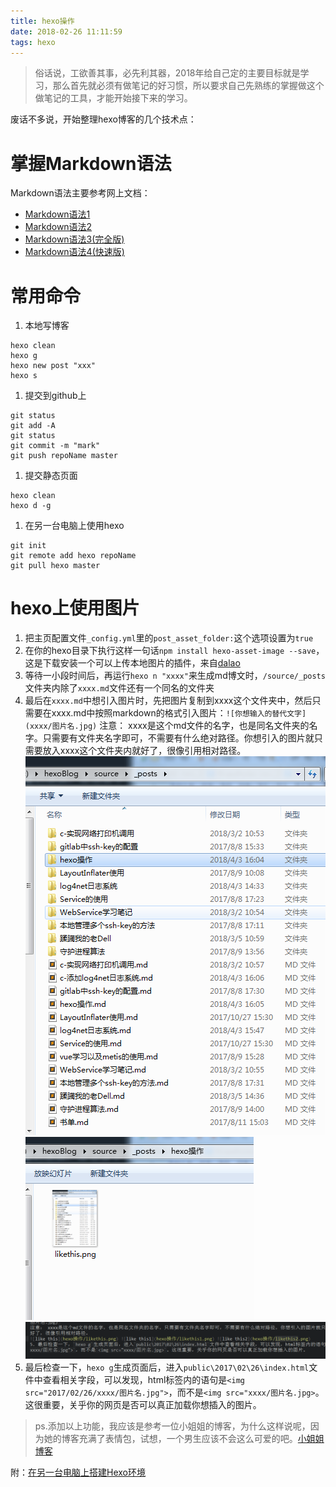 ```yaml
---
title: hexo操作
date: 2018-02-26 11:11:59
tags: hexo
---
```


>俗话说，工欲善其事，必先利其器，2018年给自己定的主要目标就是学习，那么首先就必须有做笔记的好习惯，所以要求自己先熟练的掌握做这个做笔记的工具，才能开始接下来的学习。
<!--more-->

废话不多说，开始整理hexo博客的几个技术点：

# 掌握Markdown语法
Markdown语法主要参考网上文档：
* [Markdown语法1](https://www.jianshu.com/p/82e730892d42)
* [Markdown语法2](https://www.jianshu.com/p/b03a8d7b1719)
* [Markdown语法3(完全版)](http://wowubuntu.com/markdown/index.html)
* [Markdown语法4(快速版)](http://wowubuntu.com/markdown/basic.html)

# 常用命令
1. 本地写博客
```shell
hexo clean
hexo g
hexo new post "xxx"
hexo s
```

1. 提交到github上
```shell
git status
git add -A
git status
git commit -m "mark"
git push repoName master
```

1. 提交静态页面
```shell
hexo clean
hexo d -g
```

1. 在另一台电脑上使用hexo
```shell
git init
git remote add hexo repoName
git pull hexo master
```

# hexo上使用图片
1. 把主页配置文件`_config.yml`里的`post_asset_folder:`这个选项设置为`true`
2. 在你的hexo目录下执行这样一句话`npm install hexo-asset-image --save`，这是下载安装一个可以上传本地图片的插件，来自[dalao](https://github.com/CodeFalling/hexo-asset-image)
3. 等待一小段时间后，再运行`hexo n "xxxx"`来生成md博文时，`/source/_posts`文件夹内除了`xxxx.md`文件还有一个同名的文件夹
4. 最后在`xxxx.md`中想引入图片时，先把图片复制到xxxx这个文件夹中，然后只需要在xxxx.md中按照markdown的格式引入图片：`![你想输入的替代文字](xxxx/图片名.jpg)`
注意： xxxx是这个md文件的名字，也是同名文件夹的名字。只需要有文件夹名字即可，不需要有什么绝对路径。你想引入的图片就只需要放入xxxx这个文件夹内就好了，很像引用相对路径。
![like this](hexo操作/likethis.png) ![like this1](hexo操作/likethis1.png) ![like this2](hexo操作/likethis2.png)
5. 最后检查一下，`hexo g`生成页面后，进入`public\2017\02\26\index.html`文件中查看相关字段，可以发现，html标签内的语句是`<img src="2017/02/26/xxxx/图片名.jpg">`，而不是`<img src="xxxx/图片名.jpg>`。这很重要，关乎你的网页是否可以真正加载你想插入的图片。

>ps.添加以上功能，我应该是参考一位小姐姐的博客，为什么这样说呢，因为她的博客充满了表情包，试想，一个男生应该不会这么可爱的吧。[小姐姐博客](https://blog.csdn.net/sugar_rainbow/article/details/57415705)

附：[在另一台电脑上搭建Hexo环境](https://www.jianshu.com/p/f4cc5866946b)